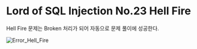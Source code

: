 # Lord of SQL Injection No.23 Hell Fire

Hell Fire 문제는 Broken 처리가 되어 자동으로 문제 풀이에 성공한다.

![Error_Hell_Fire](https://github.com/JaehunYoon/los_writeup/blob/master/Image/los_no23_hell_fire_pass.PNG)
